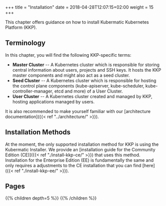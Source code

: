 +++
title = "Installation"
date = 2018-04-28T12:07:15+02:00
weight = 15
+++

This chapter offers guidance on how to install Kubermatic Kubernetes Platform (KKP).

## Terminology

In this chapter, you will find the following KKP-specific terms:

* **Master Cluster** -- A Kubernetes cluster which is responsible for storing central information about users, projects and SSH keys. It hosts the KKP master components and might also act as a seed cluster.
* **Seed Cluster** -- A Kubernetes cluster which is responsible for hosting the control plane components (kube-apiserver, kube-scheduler, kube-controller-manager, etcd and more) of a User Cluster.
* **User Cluster** -- A Kubernetes cluster created and managed by KKP, hosting applications managed by users.

It is also recommended to make yourself familiar with our [architecture documentation]({{< ref "../architecture/" >}}).

## Installation Methods

At the moment, the only supported installation method for KKP is using the Kubermatic Installer. We provide an [installation guide for the Community Edition (CE)]({{< ref "./install-kkp-ce/" >}}) that uses this method. Installation for the Enterprise Edition (EE) is fundamentally the same and only requires a adjustments to the CE installation that you can find [here]({{< ref "./install-kkp-ee/" >}}).

## Pages

{{% children depth=5 %}}
{{% /children %}}

